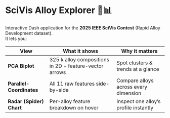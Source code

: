 # SciVis Alloy Explorer 🧪📊

Interactive Dash application for the **2025 IEEE SciVis Contest** (Rapid Alloy Development dataset).  
It lets you:

| View | What it shows | Why it matters |
|------|---------------|----------------|
| **PCA Biplot** | 325 k alloy compositions in 2D + feature-vector arrows | Spot clusters & trends at a glance |
| **Parallel-Coordinates** | All 11 raw features side-by-side | Compare alloys across every dimension |
| **Radar (Spider) Chart** | Per-alloy feature breakdown on hover | Inspect one alloy’s profile instantly |
